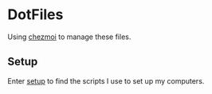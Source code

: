 # DotFiles

Using [chezmoi](https://www.chezmoi.io/) to manage these files.

## Setup

Enter [setup](setup/) to find the scripts I use to set up my computers.
